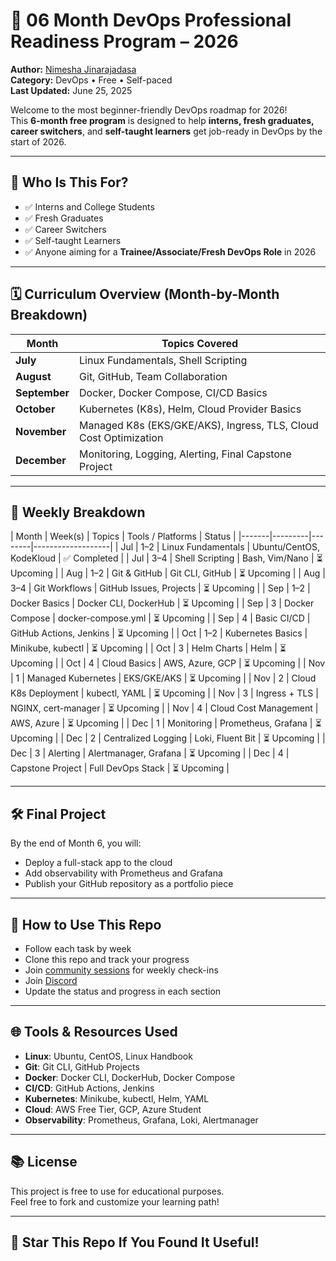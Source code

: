 # 🚀 06 Month DevOps Professional Readiness Program – 2026

**Author:** [Nimesha Jinarajadasa](https://www.linkedin.com/in/nimeshajinarajadasa)  
**Category:** DevOps • Free • Self-paced  
**Last Updated:** June 25, 2025

Welcome to the most beginner-friendly DevOps roadmap for 2026!  
This **6-month free program** is designed to help **interns, fresh graduates, career switchers**, and **self-taught learners** get job-ready in DevOps by the start of 2026.

---

## 🧠 Who Is This For?

- ✅ Interns and College Students  
- ✅ Fresh Graduates  
- ✅ Career Switchers  
- ✅ Self-taught Learners  
- ✅ Anyone aiming for a **Trainee/Associate/Fresh DevOps Role** in 2026

---

## 🗓️ Curriculum Overview (Month-by-Month Breakdown)

| Month | Topics Covered |
|-------|----------------|
| **July** | Linux Fundamentals, Shell Scripting |
| **August** | Git, GitHub, Team Collaboration |
| **September** | Docker, Docker Compose, CI/CD Basics |
| **October** | Kubernetes (K8s), Helm, Cloud Provider Basics |
| **November** | Managed K8s (EKS/GKE/AKS), Ingress, TLS, Cloud Cost Optimization |
| **December** | Monitoring, Logging, Alerting, Final Capstone Project |

---

## 📅 Weekly Breakdown

| Month | Week(s) | Topics | Tools / Platforms | Status |
|-------|---------|--------|-------------------|
| Jul | 1–2 | Linux Fundamentals | Ubuntu/CentOS, KodeKloud | ✅ Completed |
| Jul | 3–4 | Shell Scripting | Bash, Vim/Nano | ⏳ Upcoming | 
| Aug | 1–2 | Git & GitHub | Git CLI, GitHub | ⏳ Upcoming |
| Aug | 3–4 | Git Workflows | GitHub Issues, Projects | ⏳ Upcoming |
| Sep | 1–2 | Docker Basics | Docker CLI, DockerHub | ⏳ Upcoming |
| Sep | 3 | Docker Compose | docker-compose.yml | ⏳ Upcoming |
| Sep | 4 | Basic CI/CD | GitHub Actions, Jenkins | ⏳ Upcoming |
| Oct | 1–2 | Kubernetes Basics | Minikube, kubectl | ⏳ Upcoming |
| Oct | 3 | Helm Charts | Helm | ⏳ Upcoming |
| Oct | 4 | Cloud Basics | AWS, Azure, GCP | ⏳ Upcoming |
| Nov | 1 | Managed Kubernetes | EKS/GKE/AKS | ⏳ Upcoming |
| Nov | 2 | Cloud K8s Deployment | kubectl, YAML | ⏳ Upcoming |
| Nov | 3 | Ingress + TLS | NGINX, cert-manager | ⏳ Upcoming |
| Nov | 4 | Cloud Cost Management | AWS, Azure | ⏳ Upcoming |
| Dec | 1 | Monitoring | Prometheus, Grafana | ⏳ Upcoming |
| Dec | 2 | Centralized Logging | Loki, Fluent Bit | ⏳ Upcoming |
| Dec | 3 | Alerting | Alertmanager, Grafana | ⏳ Upcoming |
| Dec | 4 | Capstone Project | Full DevOps Stack | ⏳ Upcoming |

---

## 🛠️ Final Project

By the end of Month 6, you will:
- Deploy a full-stack app to the cloud
- Add observability with Prometheus and Grafana
- Publish your GitHub repository as a portfolio piece

---

## 🧩 How to Use This Repo

- Follow each task by week
- Clone this repo and track your progress
- Join [community sessions](https://youtube.com/@learnwithnimesha) for weekly check-ins
-  Join [Discord](https://discord.gg/4J6pgj4H6A)
- Update the status and progress in each section

---

## 🌐 Tools & Resources Used

- **Linux**: Ubuntu, CentOS, Linux Handbook  
- **Git**: Git CLI, GitHub Projects  
- **Docker**: Docker CLI, DockerHub, Docker Compose  
- **CI/CD**: GitHub Actions, Jenkins  
- **Kubernetes**: Minikube, kubectl, Helm, YAML  
- **Cloud**: AWS Free Tier, GCP, Azure Student  
- **Observability**: Prometheus, Grafana, Loki, Alertmanager

---

## 📚 License

This project is free to use for educational purposes.  
Feel free to fork and customize your learning path!

---

## 🌟 Star This Repo If You Found It Useful!

